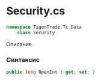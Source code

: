 
# Security.cs
```csharp
namespace TigerTrade.Tc.Data  
    class Security
```

Описание

### Синтаксис
```csharp
public long OpenInt { get; set; }
```

